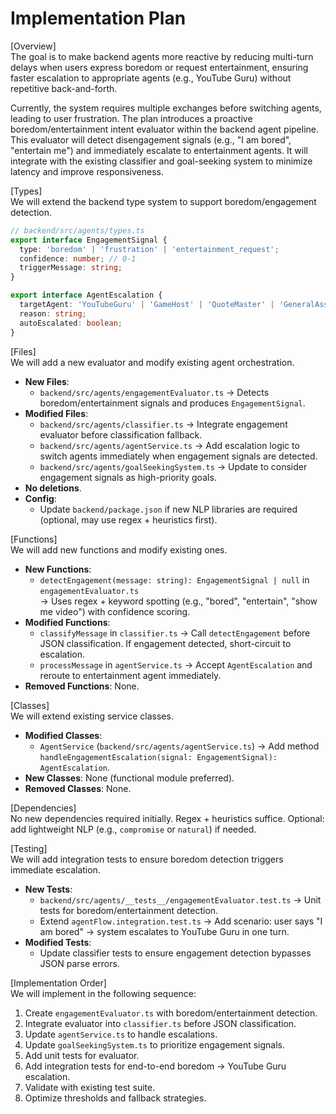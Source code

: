 # Implementation Plan

[Overview]  
The goal is to make backend agents more reactive by reducing multi-turn delays when users express boredom or request entertainment, ensuring faster escalation to appropriate agents (e.g., YouTube Guru) without repetitive back-and-forth.

Currently, the system requires multiple exchanges before switching agents, leading to user frustration. The plan introduces a proactive boredom/entertainment intent evaluator within the backend agent pipeline. This evaluator will detect disengagement signals (e.g., "I am bored", "entertain me") and immediately escalate to entertainment agents. It will integrate with the existing classifier and goal-seeking system to minimize latency and improve responsiveness.

[Types]  
We will extend the backend type system to support boredom/engagement detection.

```ts
// backend/src/agents/types.ts
export interface EngagementSignal {
  type: 'boredom' | 'frustration' | 'entertainment_request';
  confidence: number; // 0-1
  triggerMessage: string;
}

export interface AgentEscalation {
  targetAgent: 'YouTubeGuru' | 'GameHost' | 'QuoteMaster' | 'GeneralAssistant';
  reason: string;
  autoEscalated: boolean;
}
```

[Files]  
We will add a new evaluator and modify existing agent orchestration.

- **New Files**:
  - `backend/src/agents/engagementEvaluator.ts` → Detects boredom/entertainment signals and produces `EngagementSignal`.
- **Modified Files**:
  - `backend/src/agents/classifier.ts` → Integrate engagement evaluator before classification fallback.
  - `backend/src/agents/agentService.ts` → Add escalation logic to switch agents immediately when engagement signals are detected.
  - `backend/src/agents/goalSeekingSystem.ts` → Update to consider engagement signals as high-priority goals.
- **No deletions**.
- **Config**:
  - Update `backend/package.json` if new NLP libraries are required (optional, may use regex + heuristics first).

[Functions]  
We will add new functions and modify existing ones.

- **New Functions**:
  - `detectEngagement(message: string): EngagementSignal | null` in `engagementEvaluator.ts`  
    → Uses regex + keyword spotting (e.g., "bored", "entertain", "show me video") with confidence scoring.
- **Modified Functions**:
  - `classifyMessage` in `classifier.ts` → Call `detectEngagement` before JSON classification. If engagement detected, short-circuit to escalation.
  - `processMessage` in `agentService.ts` → Accept `AgentEscalation` and reroute to entertainment agent immediately.
- **Removed Functions**: None.

[Classes]  
We will extend existing service classes.

- **Modified Classes**:
  - `AgentService` (`backend/src/agents/agentService.ts`) → Add method `handleEngagementEscalation(signal: EngagementSignal): AgentEscalation`.
- **New Classes**: None (functional module preferred).
- **Removed Classes**: None.

[Dependencies]  
No new dependencies required initially. Regex + heuristics suffice. Optional: add lightweight NLP (e.g., `compromise` or `natural`) if needed.

[Testing]  
We will add integration tests to ensure boredom detection triggers immediate escalation.

- **New Tests**:
  - `backend/src/agents/__tests__/engagementEvaluator.test.ts` → Unit tests for boredom/entertainment detection.
  - Extend `agentFlow.integration.test.ts` → Add scenario: user says "I am bored" → system escalates to YouTube Guru in one turn.
- **Modified Tests**:
  - Update classifier tests to ensure engagement detection bypasses JSON parse errors.

[Implementation Order]  
We will implement in the following sequence:

1. Create `engagementEvaluator.ts` with boredom/entertainment detection.
2. Integrate evaluator into `classifier.ts` before JSON classification.
3. Update `agentService.ts` to handle escalations.
4. Update `goalSeekingSystem.ts` to prioritize engagement signals.
5. Add unit tests for evaluator.
6. Add integration tests for end-to-end boredom → YouTube Guru escalation.
7. Validate with existing test suite.
8. Optimize thresholds and fallback strategies.
